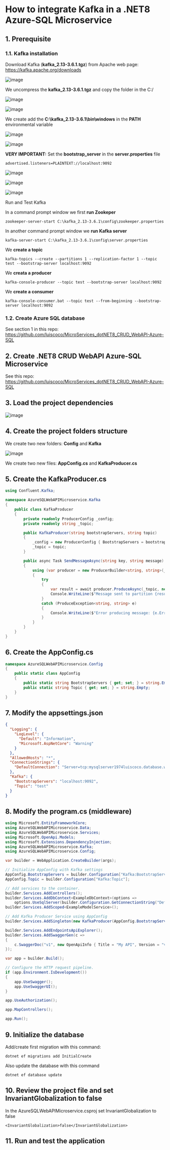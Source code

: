 # How to integrate Kafka in a .NET8 Azure-SQL Microservice

## 1. Prerequisite

### 1.1. Kafka installation

Download Kafka (**kafka_2.13-3.6.1.tgz**) from Apache web page: https://kafka.apache.org/downloads

![image](https://github.com/luiscoco/MicroServices-Kafka_dotNET8_CRUD_WebAPI-Azure-SQL/assets/32194879/3a9121f2-9fe7-4a1f-a386-e91d288dfb94)

We uncompress the **kafka_2.13-3.6.1.tgz** and copy the folder in the C:/

![image](https://github.com/luiscoco/MicroServices-Kafka_dotNET8_CRUD_WebAPI-Azure-SQL/assets/32194879/79cf7efe-6c7f-4be9-925e-02bbad5c3ee1)

![image](https://github.com/luiscoco/MicroServices-Kafka_dotNET8_CRUD_WebAPI-Azure-SQL/assets/32194879/c71fde3b-fa3f-4118-9378-a1f0b36f4fbd)

We create add the **C:\kafka_2.13-3.6.1\bin\windows** in the **PATH** environmental variable

![image](https://github.com/luiscoco/MicroServices-Kafka_dotNET8_CRUD_WebAPI-Azure-SQL/assets/32194879/e2bd5826-a890-451c-a4ae-aaa89fb2dc4c)

![image](https://github.com/luiscoco/MicroServices-Kafka_dotNET8_CRUD_WebAPI-Azure-SQL/assets/32194879/e072ba06-e055-406b-abf4-1d5e0062b0bb)

**VERY IMPORTANT:** Set the **bootstrap_server** in the **server.properties** file

```
advertised.listeners=PLAINTEXT://localhost:9092
```

![image](https://github.com/luiscoco/MicroServices-Kafka_dotNET8_CRUD_WebAPI-Azure-SQL/assets/32194879/fa9f4aaa-6b5e-4d4e-8465-7768d5008d52)

![image](https://github.com/luiscoco/MicroServices-Kafka_dotNET8_CRUD_WebAPI-Azure-SQL/assets/32194879/fb8e761d-57fb-4044-914e-39d1233e9a4c)

![image](https://github.com/luiscoco/MicroServices-Kafka_dotNET8_CRUD_WebAPI-Azure-SQL/assets/32194879/64cd9941-54a3-4456-afca-a9eff0e24b0c)

Run and Test Kafka

In a command prompt window we first **run Zookeper** 

```
zookeeper-server-start C:\kafka_2.13-3.6.1\config\zookeeper.properties
```

In another command prompt window we **run Kafka server**

```
kafka-server-start C:\kafka_2.13-3.6.1\config\server.properties
```

We **create a topic**

```
kafka-topics --create --partitions 1 --replication-factor 1 --topic test --bootstrap-server localhost:9092
```

We **creata a producer**

```
kafka-console-producer --topic test --bootstrap-server localhost:9092
```

We **create a consumer**

```
kafka-console-consumer.bat --topic test --from-beginning --bootstrap-server localhost:9092
```

### 1.2. Create Azure SQL database

See section 1 in this repo: https://github.com/luiscoco/MicroServices_dotNET8_CRUD_WebAPI-Azure-SQL

## 2. Create .NET8 CRUD WebAPI Azure-SQL Microservice

See this repo: https://github.com/luiscoco/MicroServices_dotNET8_CRUD_WebAPI-Azure-SQL

## 3. Load the project dependencies

![image](https://github.com/luiscoco/MicroServices-Kafka_dotNET8_CRUD_WebAPI-Azure-SQL/assets/32194879/25d953aa-c8ee-4b48-8525-efd257568f04)

## 4. Create the project folders structure

We create two new folders: **Config** and **Kafka**

![image](https://github.com/luiscoco/MicroServices-Kafka_dotNET8_CRUD_WebAPI-Azure-SQL/assets/32194879/9ad5e672-b90f-423a-b4e3-56f3a396a870)

We create two new files: **AppConfig.cs** and **KafkaProducer.cs**

## 5. Create the KafkaProducer.cs

```csharp
using Confluent.Kafka;

namespace AzureSQLWebAPIMicroservice.Kafka
{
    public class KafkaProducer
    {
        private readonly ProducerConfig _config;
        private readonly string _topic;

        public KafkaProducer(string bootstrapServers, string topic)
        {
            _config = new ProducerConfig { BootstrapServers = bootstrapServers };
            _topic = topic;
        }

        public async Task SendMessageAsync(string key, string message)
        {
            using (var producer = new ProducerBuilder<string, string>(_config).Build())
            {
                try
                {
                    var result = await producer.ProduceAsync(_topic, new Message<string, string> { Key = key, Value = message });
                    Console.WriteLine($"Message sent to partition {result.Partition} with offset {result.Offset}");
                }
                catch (ProduceException<string, string> e)
                {
                    Console.WriteLine($"Error producing message: {e.Error.Reason}");
                }
            }
        }
    }
}
```

## 6. Create the AppConfig.cs

```csharp
namespace AzureSQLWebAPIMicroservice.Config
{
    public static class AppConfig
    {
        public static string BootstrapServers { get; set; } = string.Empty;
        public static string Topic { get; set; } = string.Empty;
    }
}
```

## 7. Modify the appsettings.json

```json
{
  "Logging": {
    "LogLevel": {
      "Default": "Information",
      "Microsoft.AspNetCore": "Warning"
    }
  },
  "AllowedHosts": "*",
  "ConnectionStrings": {
    "DefaultConnection": "Server=tcp:mysqlserver1974luiscoco.database.windows.net,1433;Initial Catalog=mysqldatabasename;Persist Security Info=False;User ID=myadminlogin;Password=Luiscoco123456;MultipleActiveResultSets=False;Encrypt=True;TrustServerCertificate=False;Connection Timeout=30;"
  },
  "Kafka": {
    "BootstrapServers": "localhost:9092",
    "Topic": "test"
  }
}
```

## 8. Modify the program.cs (middleware)

```csharp
using Microsoft.EntityFrameworkCore;
using AzureSQLWebAPIMicroservice.Data;
using AzureSQLWebAPIMicroservice.Services;
using Microsoft.OpenApi.Models;
using Microsoft.Extensions.DependencyInjection;
using AzureSQLWebAPIMicroservice.Kafka;
using AzureSQLWebAPIMicroservice.Config;

var builder = WebApplication.CreateBuilder(args);

// Initialize AppConfig with Kafka settings
AppConfig.BootstrapServers = builder.Configuration["Kafka:BootstrapServers"];
AppConfig.Topic = builder.Configuration["Kafka:Topic"];

// Add services to the container.
builder.Services.AddControllers();
builder.Services.AddDbContext<ExampleDbContext>(options =>
    options.UseSqlServer(builder.Configuration.GetConnectionString("DefaultConnection")));
builder.Services.AddScoped<ExampleModelService>();

// Add Kafka Producer Service using AppConfig
builder.Services.AddSingleton(new KafkaProducer(AppConfig.BootstrapServers, AppConfig.Topic));

builder.Services.AddEndpointsApiExplorer();
builder.Services.AddSwaggerGen(c =>
{
    c.SwaggerDoc("v1", new OpenApiInfo { Title = "My API", Version = "v1" });
});

var app = builder.Build();

// Configure the HTTP request pipeline.
if (app.Environment.IsDevelopment())
{
    app.UseSwagger();
    app.UseSwaggerUI();
}

app.UseAuthorization();

app.MapControllers();

app.Run();
```

## 9. Initialize the database

Add/create first migration with this command:

```
dotnet ef migrations add InitialCreate
```

Also update the database with this command

```
dotnet ef database update
```

## 10. Review the project file and set InvariantGlobalization to false

In the AzureSQLWebAPIMicroservice.csproj set InvariantGlobalization to false

```
<InvariantGlobalization>false</InvariantGlobalization>
```

## 11. Run and test the application



